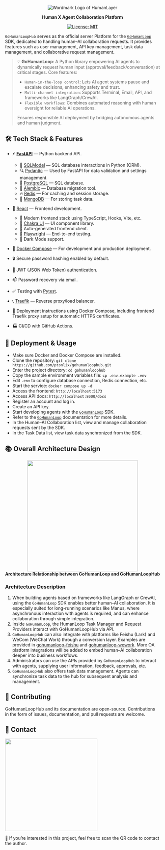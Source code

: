 <div align="center">

![Wordmark Logo of HumanLayer](http://cdn.oyster-iot.cloud/gohumanloop-logo.svg)

<b face="Microsoft YaHei">Human X Agent Collaboration Platform</b>

[![License: MIT](https://img.shields.io/badge/License-MIT-yellow.svg)](https://opensource.org/licenses/MIT)

</div>

`GoHumanLoopHub` serves as the official server Platform for the [`GoHumanLoop`](https://github.com/ptonlix/gohumanloop) SDK, dedicated to handling human–AI collaboration requests. It provides features such as user management, API key management, task data management, and collaborative request management.

> 💡 **GoHumanLoop**: A Python library empowering AI agents to dynamically request human input (approval/feedback/conversation) at critical stages. Core features:
>
> - `Human-in-the-loop control`: Lets AI agent systems pause and escalate decisions, enhancing safety and trust.
> - `Multi-channel integration`: Supports Terminal, Email, API, and frameworks like LangGraph/CrewAI.
> - `Flexible workflows`: Combines automated reasoning with human oversight for reliable AI operations.
>
> Ensures responsible AI deployment by bridging autonomous agents and human judgment.

## 🛠️ Tech Stack & Features

- ⚡ [**FastAPI**](https://fastapi.tiangolo.com) — Python backend API.

  - 🧰 [SQLModel](https://sqlmodel.tiangolo.com) — SQL database interactions in Python (ORM).
  - 🔍 [Pydantic](https://docs.pydantic.dev) — Used by FastAPI for data validation and settings management.
  - 💾 [PostgreSQL](https://www.postgresql.org) — SQL database.
  - 🔄 [Alembic](https://alembic.sqlalchemy.org) — Database migration tool.
  - 🔥 [Redis](https://redis.io) — For caching and session storage.
  - 📖 [MongoDB](https://www.mongodb.com/) — For storing task data.

- 🚀 [React](https://react.dev) — Frontend development.

  - 💃 Modern frontend stack using TypeScript, Hooks, Vite, etc.
  - 🎨 [Chakra UI](https://chakra-ui.com) — UI component library.
  - 🤖 Auto-generated frontend client.
  - 🧪 [Playwright](https://playwright.dev) — End-to-end testing.
  - 🦇 Dark Mode support.

- 🐋 [Docker Compose](https://www.docker.com) — For development and production deployment.
- 🔒 Secure password hashing enabled by default.
- 🔑 JWT (JSON Web Token) authentication.
- 📫 Password recovery via email.
- ✅ Testing with [Pytest](https://pytest.org).
- 📞 [Traefik](https://traefik.io) — Reverse proxy/load balancer.
- 🚢 Deployment instructions using Docker Compose, including frontend Traefik proxy setup for automatic HTTPS certificates.
- 🏭 CI/CD with GitHub Actions.

## 🚀 Deployment & Usage

- Make sure Docker and Docker Compose are installed.
- Clone the repository: `git clone https://github.com/ptonlix/gohumanloophub.git`
- Enter the project directory: `cd gohumanloophub`
- Copy the sample environment variables file: `cp .env.example .env`
- Edit `.env` to configure database connection, Redis connection, etc.
- Start the service: `docker compose up -d`
- Access the frontend: `http://localhost:5173`
- Access API docs: `http://localhost:8000/docs`
- Register an account and log in.
- Create an API key.
- Start developing agents with the [`GoHumanLoop`](https://github.com/ptonlix/gohumanloop) SDK.
- Refer to the [`GoHumanLoop`](https://github.com/ptonlix/gohumanloop) documentation for more details.
- In the Human–AI Collaboration list, view and manage collaboration requests sent by the SDK.
- In the Task Data list, view task data synchronized from the SDK.

## 📚 Overall Architecture Design

<div align="center">
	<img height=360 src="http://cdn.oyster-iot.cloud/202508130024371.png"><br>
    <b face="Microsoft YaHei">Architecture Relationship between GoHumanLoop and GoHumanLoopHub</b>
</div>

### Architecture Description

1. When building agents based on frameworks like LangGraph or CrewAI, using the `GoHumanLoop` SDK enables better human–AI collaboration. It is especially suited for long-running scenarios like Manus, where asynchronous interaction with agents is required, and can enhance collaboration through simple integration.
2. Inside `GoHumanLoop`, the HumanLoop Task Manager and Request Providers interact with GoHumanLoopHub via API.
3. `GoHumanLoopHub` can also integrate with platforms like Feishu (Lark) and WeCom (WeChat Work) through a conversion layer. Examples are provided in [gohumanloop-feishu](https://github.com/ptonlix/gohumanloop-feishu) and [gohumanloop-wework](https://github.com/ptonlix/gohumanloop-wework). More OA platform integrations will be added to embed human–AI collaboration deeper into business workflows.
4. Administrators can use the APIs provided by `GoHumanLoopHub` to interact with agents, supplying user information, feedback, approvals, etc.
5. `GoHumanLoopHub` also offers task data management. Agents can synchronize task data to the hub for subsequent analysis and management.

## 🤝 Contributing

GoHumanLoopHub and its documentation are open-source. Contributions in the form of issues, documentation, and pull requests are welcome.

## 📱 Contact

<img height=300 src="http://cdn.oyster-iot.cloud/202505231802103.png"/>

🎉 If you’re interested in this project, feel free to scan the QR code to contact the author.

